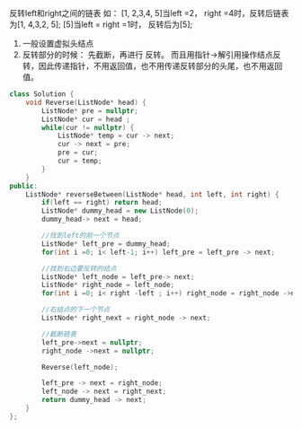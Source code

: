 
反转left和right之间的链表
如：
[1, 2,3,4, 5]当left =2， right =4时，反转后链表为[1,  4,3,2,  5];
[5]当left = right =1时， 反转后为[5];

1. 一般设置虚拟头结点
2. 反转部分的时候： 先截断，再进行 反转。 而且用指针->解引用操作结点反转，因此传递指针，不用返回值，也不用传递反转部分的头尾，也不用返回值。

```cpp
class Solution {
    void Reverse(ListNode* head) {
        ListNode* pre = nullptr;
        ListNode* cur = head ;
        while(cur != nullptr) {
            ListNode* temp = cur -> next;
            cur -> next = pre;
            pre = cur;
            cur = temp;
        }
    }
public:
    ListNode* reverseBetween(ListNode* head, int left, int right) {
        if(left == right) return head;
        ListNode* dummy_head = new ListNode(0);
        dummy_head-> next = head;

        //找到left的前一个节点
        ListNode* left_pre = dummy_head;
        for(int i =0; i< left-1; i++) left_pre = left_pre -> next;

        //找到右边要反转的结点
        ListNode* left_node = left_pre-> next;
        ListNode* right_node = left_node;
        for(int i =0; i< right -left ; i++) right_node = right_node ->next;

        //右结点的下一个节点
        ListNode* right_next = right_node -> next;

        //截断链表
        left_pre->next = nullptr;
        right_node ->next = nullptr;

        Reverse(left_node);

        left_pre -> next = right_node;
        left_node -> next = right_next;
        return dummy_head -> next;
    }
};
```